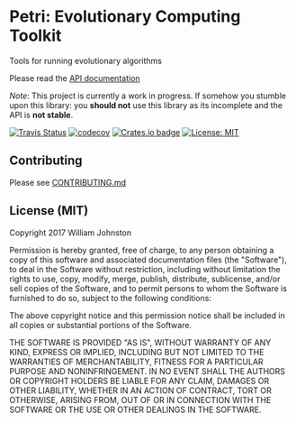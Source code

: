 # Petri: Evolutionary Computing Toolkit
Tools for running evolutionary algorithms

Please read the [API documentation](https://wbjohnston.github.io/petri)


_Note_: This project is currently a work in progress. If somehow you stumble
upon this library: you **should not** use this library as its incomplete and the
API is **not stable**.

[![Travis Status](https://travis-ci.org/wbjohnston/petri.svg?branch=master)](https://travis-ci.org/wbjohnston/petri)
[![codecov](https://codecov.io/gh/wbjohnston/petri/branch/master/graph/badge.svg)](https://codecov.io/gh/wbjohnston/petri)
[![Crates.io badge](https://img.shields.io/crates/v/petri.svg)](https://crates.io/crates/petri)
[![License: MIT](https://img.shields.io/badge/License-MIT-yellow.svg)](https://opensource.org/licenses/MIT)

## Contributing
Please see [CONTRIBUTING.md](/CONTRIBUTING.md)

## License (MIT)
Copyright 2017 William Johnston

Permission is hereby granted, free of charge, to any person obtaining a copy of
this software and associated documentation files (the "Software"), to deal in
the Software without restriction, including without limitation the rights to
use, copy, modify, merge, publish, distribute, sublicense, and/or sell copies
of the Software, and to permit persons to whom the Software is furnished to do
so, subject to the following conditions:

The above copyright notice and this permission notice shall be included in all
copies or substantial portions of the Software.

THE SOFTWARE IS PROVIDED "AS IS", WITHOUT WARRANTY OF ANY KIND, EXPRESS OR
IMPLIED, INCLUDING BUT NOT LIMITED TO THE WARRANTIES OF MERCHANTABILITY,
FITNESS FOR A PARTICULAR PURPOSE AND NONINFRINGEMENT. IN NO EVENT SHALL THE
AUTHORS OR COPYRIGHT HOLDERS BE LIABLE FOR ANY CLAIM, DAMAGES OR OTHER
LIABILITY, WHETHER IN AN ACTION OF CONTRACT, TORT OR OTHERWISE, ARISING FROM,
OUT OF OR IN CONNECTION WITH THE SOFTWARE OR THE USE OR OTHER DEALINGS IN THE
SOFTWARE.

